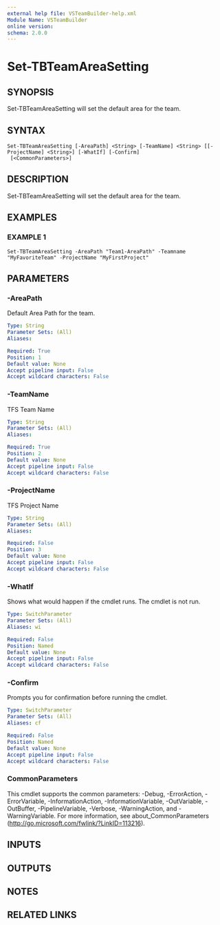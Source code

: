 ```yaml
---
external help file: VSTeamBuilder-help.xml
Module Name: VSTeamBuilder
online version:
schema: 2.0.0
---
```


# Set-TBTeamAreaSetting

## SYNOPSIS
Set-TBTeamAreaSetting will set the default area for the team.

## SYNTAX

```
Set-TBTeamAreaSetting [-AreaPath] <String> [-TeamName] <String> [[-ProjectName] <String>] [-WhatIf] [-Confirm]
 [<CommonParameters>]
```

## DESCRIPTION
Set-TBTeamAreaSetting will set the default area for the team.

## EXAMPLES

### EXAMPLE 1
```
Set-TBTeamAreaSetting -AreaPath "Team1-AreaPath" -Teamname "MyFavoriteTeam" -ProjectName "MyFirstProject"
```

## PARAMETERS

### -AreaPath
Default Area Path for the team.

```yaml
Type: String
Parameter Sets: (All)
Aliases:

Required: True
Position: 1
Default value: None
Accept pipeline input: False
Accept wildcard characters: False
```

### -TeamName
TFS Team Name

```yaml
Type: String
Parameter Sets: (All)
Aliases:

Required: True
Position: 2
Default value: None
Accept pipeline input: False
Accept wildcard characters: False
```

### -ProjectName
TFS Project Name

```yaml
Type: String
Parameter Sets: (All)
Aliases:

Required: False
Position: 3
Default value: None
Accept pipeline input: False
Accept wildcard characters: False
```

### -WhatIf
Shows what would happen if the cmdlet runs.
The cmdlet is not run.

```yaml
Type: SwitchParameter
Parameter Sets: (All)
Aliases: wi

Required: False
Position: Named
Default value: None
Accept pipeline input: False
Accept wildcard characters: False
```

### -Confirm
Prompts you for confirmation before running the cmdlet.

```yaml
Type: SwitchParameter
Parameter Sets: (All)
Aliases: cf

Required: False
Position: Named
Default value: None
Accept pipeline input: False
Accept wildcard characters: False
```

### CommonParameters
This cmdlet supports the common parameters: -Debug, -ErrorAction, -ErrorVariable, -InformationAction, -InformationVariable, -OutVariable, -OutBuffer, -PipelineVariable, -Verbose, -WarningAction, and -WarningVariable. For more information, see about_CommonParameters (http://go.microsoft.com/fwlink/?LinkID=113216).

## INPUTS

## OUTPUTS

## NOTES

## RELATED LINKS

